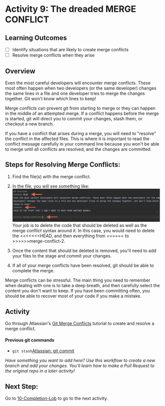 # Activity 9: The dreaded MERGE CONFLICT

## Learning Outcomes
- [ ] Identify situations that are likely to create merge conflicts
- [ ] Resolve merge conflicts when they arise

## Overview
Even the most careful developers will encounter merge conflicts. These most often happen when two developers (or the same
developer) changes the same lines in a file and one developer tries to merge the changes together. Git won't know which
lines to keep!

Merge conflicts can prevent git from starting to merge or they can happen in the middle of an attempted merge. If a
conflict happens before the merge is started, git will direct you to commit your changes, stash them, or checkout a new 
branch. 

If you have a conflict that arises during a merge, you will need to "resolve" the conflict in the affected files. 
This is where it is important to read the conflict message carefully in your command line because you won't be able to 
merge until all conflicts are resolved, and the changes are committed.

## Steps for Resolving Merge Conflicts:
1. Find the file(s) with the merge conflict. 
2. In the file, you will see something like:
![merge conflict image](../assets/mergeconflict.png)
Your job is to delete the code that should be deleted as well as the merge conflict syntax around it. 
   In this case, you would need to delete the <<<<<<<HEAD, and then everything from ====== to >>>>>>merge-conflict-2.
    
3. Once the content that should be deleted is removed, you'll need to add your files to the stage and commit your changes. 
4. If all of your merge conflicts have been resolved, git should be able to complete the merge.

Merge conflicts can be stressful. The main thing you need to remember when dealing with one is to take a deep breath, 
and then carefully select the content you don't want to keep. If you have been committing often, you should be able to 
recover most of your code if you make a mistake. 

## Activity
Go through Atlassian's [Git Merge Conflicts](https://www.atlassian.com/git/tutorials/using-branches/merge-conflicts)
tutorial to create and resolve a merge conflict.


#### Previous git commands
- `git stash`[Atlassian: git commit](https://www.atlassian.com/git/tutorials/saving-changes/git-commit)


*Have something you want to add here? Use this workflow to create a new branch and add your changes. You'll learn how to 
make a Pull Request to the original repo in a later activity!*

## Next Step:
Go to [10-Completion-Lob](10-completion-log.md) to go to the next activity.